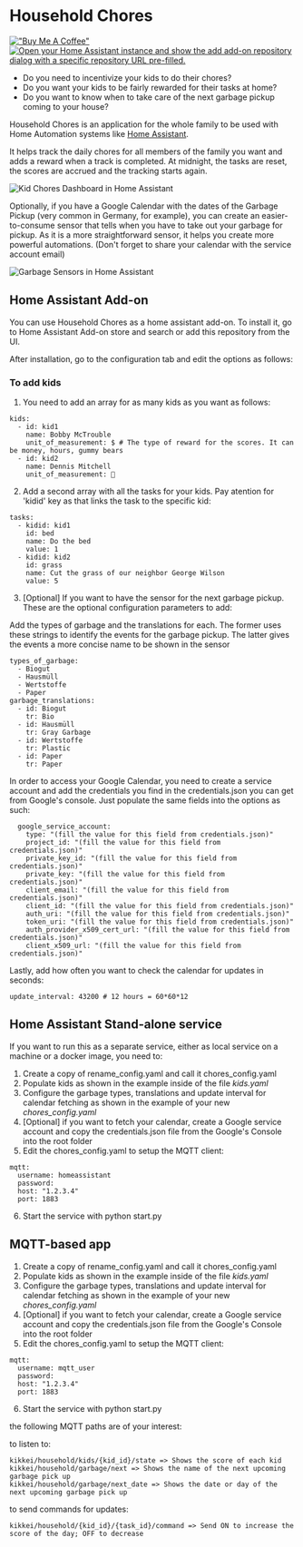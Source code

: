 # Household Chores

[!["Buy Me A Coffee"](https://www.buymeacoffee.com/assets/img/custom_images/orange_img.png)](https://www.buymeacoffee.com/moimartb)
[![Open your Home Assistant instance and show the add add-on repository dialog with a specific repository URL pre-filled.](https://my.home-assistant.io/badges/supervisor_add_addon_repository.svg)](https://my.home-assistant.io/redirect/supervisor_add_addon_repository/?repository_url=https%3A%2F%2Fgithub.com%2Fmoimart%2Fhousehold-chores)

- Do you need to incentivize your kids to do their chores?
- Do you want your kids to be fairly rewarded for their tasks at home?
- Do you want to know when to take care of the next garbage pickup coming to your house?

Household Chores is an application for the whole family to be used with Home Automation systems like [Home Assistant](https://www.home-assistant.io/).

It helps track the daily chores for all members of the family you want and adds a reward when a track is completed. At midnight, the tasks are reset, the scores are accrued and the tracking starts again.

![Kid Chores Dashboard in Home Assistant](https://raw.githubusercontent.com/moimart/household-chores/main/images/kids_chores.jpeg)

Optionally, if you have a Google Calendar with the dates of the Garbage Pickup (very common in Germany, for example), you can create an easier-to-consume sensor that tells when you have to take out your garbage for pickup. As it is a more straightforward sensor, it helps you create more powerful automations. (Don't forget to share your calendar with the service account email)

![Garbage Sensors in Home Assistant](https://raw.githubusercontent.com/moimart/household-chores/main/images/garbage_sensors.jpeg)

## Home Assistant Add-on

You can use Household Chores as a home assistant add-on. To install it, go to Home Assistant Add-on store and search or add this repository from the UI.

After installation, go to the configuration tab and edit the options as follows:

### To add kids

1. You need to add an array for as many kids as you want as follows:

```
kids:
  - id: kid1
    name: Bobby McTrouble
    unit_of_measurement: $ # The type of reward for the scores. It can be money, hours, gummy bears
  - id: kid2
    name: Dennis Mitchell
    unit_of_measurement: 🍭
```

2. Add a second array with all the tasks for your kids. Pay atention for 'kidid' key as that links the task to the specific kid:

```
tasks:
  - kidid: kid1
    id: bed
    name: Do the bed
    value: 1
  - kidid: kid2
    id: grass
    name: Cut the grass of our neighbor George Wilson
    value: 5
```

3. [Optional] If you want to have the sensor for the next garbage pickup. These are the optional configuration parameters to add:

Add the types of garbage and the translations for each. The former uses these strings to identify the events for the garbage pickup. The latter gives the events a more concise name to be shown in the sensor

```
types_of_garbage:
  - Biogut
  - Hausmüll
  - Wertstoffe
  - Paper
garbage_translations:
  - id: Biogut
    tr: Bio
  - id: Hausmüll
    tr: Gray Garbage
  - id: Wertstoffe
    tr: Plastic
  - id: Paper
    tr: Paper
```

In order to access your Google Calendar, you need to create a service account and add the credentials you find in the credentials.json you can get from Google's console. Just populate the same fields into the options as such:

```
  google_service_account:
    type: "(fill the value for this field from credentials.json)"
    project_id: "(fill the value for this field from credentials.json)"
    private_key_id: "(fill the value for this field from credentials.json)"
    private_key: "(fill the value for this field from credentials.json)"
    client_email: "(fill the value for this field from credentials.json)"
    client_id: "(fill the value for this field from credentials.json)"
    auth_uri: "(fill the value for this field from credentials.json)"
    token_uri: "(fill the value for this field from credentials.json)"
    auth_provider_x509_cert_url: "(fill the value for this field from credentials.json)"
    client_x509_url: "(fill the value for this field from credentials.json)"
```

Lastly, add how often you want to check the calendar for updates in seconds:

```
update_interval: 43200 # 12 hours = 60*60*12
```

## Home Assistant Stand-alone service

If you want to run this as a separate service, either as local service on a machine or a docker image, you need to:

1. Create a copy of rename_config.yaml and call it chores_config.yaml
2. Populate kids as shown in the example inside of the file _kids.yaml_
3. Configure the garbage types, translations and update interval for calendar fetching as shown in the example of your new _chores_config.yaml_
4. [Optional] if you want to fetch your calendar, create a Google service account and copy the credentials.json file from the Google's Console into the root folder
5. Edit the chores_config.yaml to setup the MQTT client:

```
mqtt:
  username: homeassistant
  password:
  host: "1.2.3.4"
  port: 1883
```

6. Start the service with python start.py

## MQTT-based app

1. Create a copy of rename_config.yaml and call it chores_config.yaml
2. Populate kids as shown in the example inside of the file _kids.yaml_
3. Configure the garbage types, translations and update interval for calendar fetching as shown in the example of your new _chores_config.yaml_
4. [Optional] if you want to fetch your calendar, create a Google service account and copy the credentials.json file from the Google's Console into the root folder
5. Edit the chores_config.yaml to setup the MQTT client:

```
mqtt:
  username: mqtt_user
  password:
  host: "1.2.3.4"
  port: 1883
```

6. Start the service with python start.py

the following MQTT paths are of your interest:

to listen to:

```
kikkei/household/kids/{kid_id}/state => Shows the score of each kid
kikkei/household/garbage/next => Shows the name of the next upcoming garbage pick up
kikkei/household/garbage/next_date => Shows the date or day of the next upcoming garbage pick up
```

to send commands for updates:

```
kikkei/household/{kid_id}/{task_id}/command => Send ON to increase the score of the day; OFF to decrease
```
